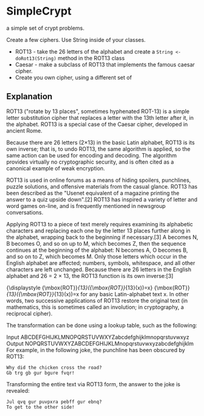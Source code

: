 # SimpleCrypt
a simple set of crypt problems.

Create a few ciphers. Use String inside of your classes.

* ROT13 - take the 26 letters of the alphabet and create a `String <- doRot13(String)` method in the ROT13 class
* Caesar - make a subclass of ROT13 that implements the famous caesar cipher.
* Create you own cipher, using a different set of 

## Explanation

ROT13 ("rotate by 13 places", sometimes hyphenated ROT-13) is a simple letter substitution cipher that replaces a letter with the 13th letter after it, in the alphabet. ROT13 is a special case of the Caesar cipher, developed in ancient Rome.

Because there are 26 letters (2×13) in the basic Latin alphabet, ROT13 is its own inverse; that is, to undo ROT13, the same algorithm is applied, so the same action can be used for encoding and decoding. The algorithm provides virtually no cryptographic security, and is often cited as a canonical example of weak encryption.

ROT13 is used in online forums as a means of hiding spoilers, punchlines, puzzle solutions, and offensive materials from the casual glance. ROT13 has been described as the "Usenet equivalent of a magazine printing the answer to a quiz upside down".[2] ROT13 has inspired a variety of letter and word games on-line, and is frequently mentioned in newsgroup conversations.

Applying ROT13 to a piece of text merely requires examining its alphabetic characters and replacing each one by the letter 13 places further along in the alphabet, wrapping back to the beginning if necessary.[3] A becomes N, B becomes O, and so on up to M, which becomes Z, then the sequence continues at the beginning of the alphabet: N becomes A, O becomes B, and so on to Z, which becomes M. Only those letters which occur in the English alphabet are affected; numbers, symbols, whitespace, and all other characters are left unchanged. Because there are 26 letters in the English alphabet and 26 = 2 × 13, the ROT13 function is its own inverse:[3]

{\displaystyle {\mbox{ROT}}_{13}({\mbox{ROT}}_{13}(x))=x} {\mbox{ROT}}_{13}({\mbox{ROT}}_{13}(x))=x for any basic Latin-alphabet text x.
In other words, two successive applications of ROT13 restore the original text (in mathematics, this is sometimes called an involution; in cryptography, a reciprocal cipher).

The transformation can be done using a lookup table, such as the following:

Input	ABCDEFGHIJKLMNOPQRSTUVWXYZabcdefghijklmnopqrstuvwxyz
Output	NOPQRSTUVWXYZABCDEFGHIJKLMnopqrstuvwxyzabcdefghijklm
For example, in the following joke, the punchline has been obscured by ROT13:

```
Why did the chicken cross the road?
Gb trg gb gur bgure fvqr!
```
Transforming the entire text via ROT13 form, the answer to the joke is revealed:
```
Jul qvq gur puvpxra pebff gur ebnq?
To get to the other side!
```
